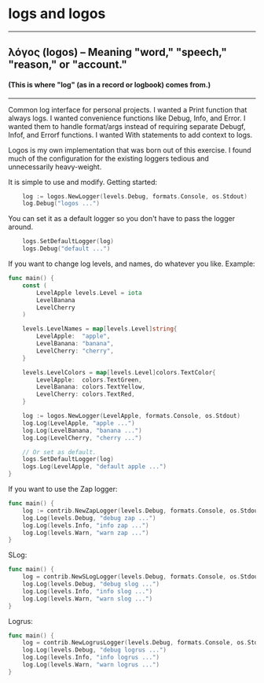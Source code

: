 # logs and logos

---
## λόγος (logos) – Meaning "word," "speech," "reason," or "account."
#### (This is where "log" (as in a record or logbook) comes from.)

---


Common log interface for personal projects. I wanted a Print function that always logs. 
I wanted convenience functions like Debug, Info, and Error. 
I wanted them to handle format/args instead of requiring separate Debugf, Infof, and Errorf functions.
I wanted With statements to add context to logs.

Logos is my own implementation that was born out of this exercise.
I found much of the configuration for the existing loggers tedious and unnecessarily heavy-weight.

It is simple to use and modify.
Getting started:
```go
    log := logos.NewLogger(levels.Debug, formats.Console, os.Stdout)
    log.Debug("logos ...")
```
You can set it as a default logger so you don't have to pass the logger around.
```go
    logs.SetDefaultLogger(log)
    logs.Debug("default ...")
```

If you want to change log levels, and names, do whatever you like. Example:

```go
func main() {
	const (
		LevelApple levels.Level = iota
		LevelBanana
		LevelCherry
	)

	levels.LevelNames = map[levels.Level]string{
		LevelApple:  "apple",
		LevelBanana: "banana",
		LevelCherry: "cherry",
	}

	levels.LevelColors = map[levels.Level]colors.TextColor{
		LevelApple:  colors.TextGreen,
		LevelBanana: colors.TextYellow,
		LevelCherry: colors.TextRed,
	}

	log := logos.NewLogger(LevelApple, formats.Console, os.Stdout)
	log.Log(LevelApple, "apple ...")
	log.Log(LevelBanana, "banana ...")
	log.Log(LevelCherry, "cherry ...")

	// Or set as default.
	logs.SetDefaultLogger(log)
	logs.Log(LevelApple, "default apple ...")
}
```

If you want to use the Zap logger:
```go
func main() {
    log := contrib.NewZapLogger(levels.Debug, formats.Console, os.Stdout)
    log.Log(levels.Debug, "debug zap ...")
    log.Log(levels.Info, "info zap ...")
    log.Log(levels.Warn, "warn zap ...")
}
```

SLog:
```go
func main() {
    log = contrib.NewSLogLogger(levels.Debug, formats.Console, os.Stdout)
    log.Log(levels.Debug, "debug slog ...")
    log.Log(levels.Info, "info slog ...")
    log.Log(levels.Warn, "warn slog ...")
}
```
Logrus:
```go
func main() {
    log = contrib.NewLogrusLogger(levels.Debug, formats.Console, os.Stdout)
    log.Log(levels.Debug, "debug logrus ...")
    log.Log(levels.Info, "info logrus ...")
    log.Log(levels.Warn, "warn logrus ...")
}
```